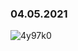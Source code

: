 ### 04.05.2021
![4y97k0](https://user-images.githubusercontent.com/83636448/117050070-3b8dcf80-ad15-11eb-92cc-7b700e00308d.jpg)




